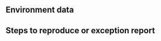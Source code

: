 <!--
Before submitting your bug report, please check for duplicates, and +1 the duplicate if you find one, adding additional details if you have any to add.

There are a few common issues that are commonly reported.

If there is an exception copying to/from the clipboard, it's probably the same as https://github.com/PowerShell/PSReadLine/issues/265

If there is an exception shortly after resizing the console, it's probably the same as https://github.com/PowerShell/PSReadLine/issues/292
-->

Environment data
----------------

<!-- provide the output of the following:
```powershell
& {
    "PS version: $($PSVersionTable.PSVersion)"
    $v = (Get-Module PSReadline).Version
    $m = Get-Content "$(Split-Path -Parent (Get-Module PSReadLine).Path)\PSReadLine.psd1" | Select-String "Prerelease = '(.*)'"
    if ($m) {
        $v = "$v-" + $m.Matches[0].Groups[1].Value
    }
    "PSReadline version: $v"
    if ($IsLinux -or $IsMacOS) {
        "os: $(uname -a)"
    } else {
        "os: $((dir $env:SystemRoot\System32\cmd.exe).VersionInfo.FileVersion)"
    }
    "PS file version: $((dir $pshome\p*[hl][.exe]*).VersionInfo.FileVersion)"
    "BufferWidth: $([console]::BufferWidth)"
    "BufferHeight: $([console]::BufferHeight)"
}
```
-->

Steps to reproduce or exception report
--------------------------------------
